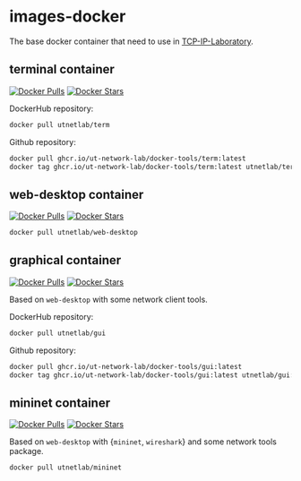 # images-docker

The base docker container that need to use in [TCP-IP-Laboratory](https://github.com/UT-Network-Lab/TCP-IP-Laboratory).

## terminal container

[![Docker Pulls](https://img.shields.io/docker/pulls/utnetlab/term.svg)](https://hub.docker.com/r/utnetlab/term/)
[![Docker Stars](https://img.shields.io/docker/stars/utnetlab/term.svg)](https://hub.docker.com/r/utnetlab/term/)

DockerHub repository:

```bash
docker pull utnetlab/term
```

Github repository:

```bash
docker pull ghcr.io/ut-network-lab/docker-tools/term:latest
docker tag ghcr.io/ut-network-lab/docker-tools/term:latest utnetlab/term:latest
```

## web-desktop container

[![Docker Pulls](https://img.shields.io/docker/pulls/utnetlab/web-desktop.svg)](https://hub.docker.com/r/utnetlab/web-desktop/)
[![Docker Stars](https://img.shields.io/docker/stars/utnetlab/web-desktop.svg)](https://hub.docker.com/r/utnetlab/web-desktop/)

```bash
docker pull utnetlab/web-desktop
```

## graphical container

[![Docker Pulls](https://img.shields.io/docker/pulls/utnetlab/gui.svg)](https://hub.docker.com/r/utnetlab/gui/)
[![Docker Stars](https://img.shields.io/docker/stars/utnetlab/gui.svg)](https://hub.docker.com/r/utnetlab/gui/)

Based on `web-desktop` with some network client tools.

DockerHub repository:

```bash
docker pull utnetlab/gui
```

Github repository:

```bash
docker pull ghcr.io/ut-network-lab/docker-tools/gui:latest
docker tag ghcr.io/ut-network-lab/docker-tools/gui:latest utnetlab/gui:latest
```

## mininet container

[![Docker Pulls](https://img.shields.io/docker/pulls/utnetlab/mininet.svg)](https://hub.docker.com/r/utnetlab/mininet/)
[![Docker Stars](https://img.shields.io/docker/stars/utnetlab/mininet.svg)](https://hub.docker.com/r/utnetlab/mininet/)

Based on `web-desktop` with {`mininet`, `wireshark`} and some network tools package.

```bash
docker pull utnetlab/mininet
```
